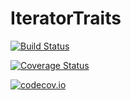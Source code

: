 # IteratorTraits

[![Build Status](https://travis-ci.org/davidanthoff/IteratorTraits.jl.svg?branch=master)](https://travis-ci.org/davidanthoff/IteratorTraits.jl)

[![Coverage Status](https://coveralls.io/repos/davidanthoff/IteratorTraits.jl/badge.svg?branch=master&service=github)](https://coveralls.io/github/davidanthoff/IteratorTraits.jl?branch=master)

[![codecov.io](http://codecov.io/github/davidanthoff/IteratorTraits.jl/coverage.svg?branch=master)](http://codecov.io/github/davidanthoff/IteratorTraits.jl?branch=master)
